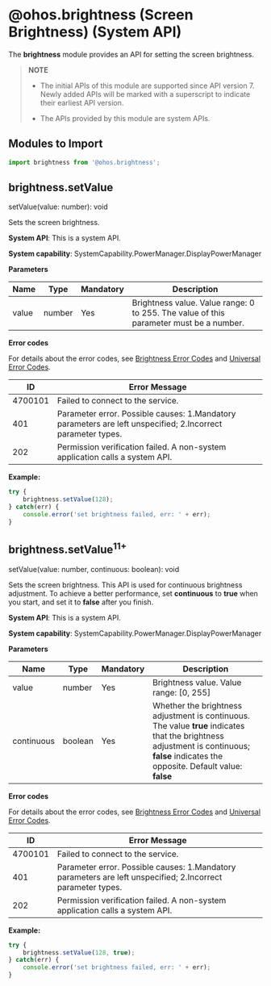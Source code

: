 # @ohos.brightness (Screen Brightness) (System API)

The **brightness** module provides an API for setting the screen brightness.

> **NOTE**
>
> - The initial APIs of this module are supported since API version 7. Newly added APIs will be marked with a superscript to indicate their earliest API version.
>
> - The APIs provided by this module are system APIs.

## Modules to Import

```js
import brightness from '@ohos.brightness';
```

## brightness.setValue

setValue(value: number): void

Sets the screen brightness.

**System API**: This is a system API.

**System capability**: SystemCapability.PowerManager.DisplayPowerManager

**Parameters**

| Name| Type  | Mandatory| Description                   |
| ------ | ------ | ---- | ----------------------- |
| value  | number | Yes  | Brightness value. Value range: 0 to 255. The value of this parameter must be a number.|

**Error codes**

For details about the error codes, see [Brightness Error Codes](errorcode-brightness.md) and [Universal Error Codes](../errorcode-universal.md).

| ID  | Error Message   |
|---------|---------|
| 4700101 | Failed to connect to the service. |
| 401     | Parameter error. Possible causes: 1.Mandatory parameters are left unspecified; 2.Incorrect parameter types. |
| 202     | Permission verification failed. A non-system application calls a system API.  |

**Example:**

```js
try {
    brightness.setValue(128);
} catch(err) {
    console.error('set brightness failed, err: ' + err);
}
```

## brightness.setValue<sup>11+</sup>

setValue(value: number, continuous: boolean): void

Sets the screen brightness. This API is used for continuous brightness adjustment. To achieve a better performance, set **continuous** to **true** when you start, and set it to **false** after you finish.

**System API**: This is a system API.

**System capability**: SystemCapability.PowerManager.DisplayPowerManager

**Parameters**

| Name| Type  | Mandatory| Description                   |
| ------ | ------ | ---- | ----------------------- |
| value  | number | Yes  | Brightness value. Value range: [0, 255]|
| continuous  | boolean | Yes  | Whether the brightness adjustment is continuous. The value **true** indicates that the brightness adjustment is continuous; **false** indicates the opposite. Default value: **false**|

**Error codes**

For details about the error codes, see [Brightness Error Codes](errorcode-brightness.md) and [Universal Error Codes](../errorcode-universal.md).

| ID  | Error Message   |
|---------|---------|
| 4700101 | Failed to connect to the service. |
| 401     | Parameter error. Possible causes: 1.Mandatory parameters are left unspecified; 2.Incorrect parameter types. |
| 202     | Permission verification failed. A non-system application calls a system API.  |

**Example:**

```js
try {
    brightness.setValue(128, true);
} catch(err) {
    console.error('set brightness failed, err: ' + err);
}
```
